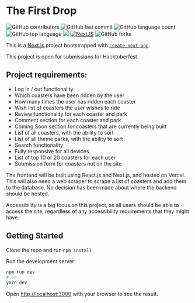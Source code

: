 # The First Drop

![GitHub contributors](https://img.shields.io/github/contributors/abibubble/the-first-drop)
![GitHub last commit](https://img.shields.io/github/last-commit/abibubble/the-first-drop)
![GitHub language count](https://img.shields.io/github/languages/count/abibubble/the-first-drop)
![GitHub top language](https://img.shields.io/github/languages/top/abibubble/the-first-drop)
<img src="https://img.shields.io/badge/yarn-~1.22.15-blue" />
[![NextJS](https://img.shields.io/badge/next.js-000000?style=for-the-badge&logo=nextdotjs&logoColor=white)](https://nextjs.org/)
![GitHub forks](https://img.shields.io/github/forks/abibubble/the-first-drop?style=social)

This is a [Next.js](https://nextjs.org/) project bootstrapped with [`create-next-app`](https://github.com/vercel/next.js/tree/canary/packages/create-next-app).

This project is open for submissions for Hacktoberfest.

## Project requirements:

- Log in / out functionality
- Which coasters have been ridden by the user
- How many times the user has ridden each coaster
- Wish list of coasters the user wishes to ride
- Review functionality for each coaster and park
- Comment section for each coaster and park
- Coming Soon section for coasters that are currently being built
- List of all coasters, with the ability to sort
- List of all theme parks, with the ability to sort
- Search functionality
- Fully responsive for all devices
- List of top 10 or 20 coasters for each user
- Submission form for coasters not on the site

The frontend will be built using React.js and Next.js, and hosted on Vercel. This will also need a web scraper to scrape a list of coasters and add them to the database. No decision has been made about where the backend should be hosted.

Accessibility is a big focus on this project, as all users should be able to access the site, regardless of any accessibility requirements that they might have.

## Getting Started

Clone the repo and run `npm install`

Run the development server:

```bash
npm run dev
# or
yarn dev
```

Open [http://localhost:3000](http://localhost:3000) with your browser to see the result.

